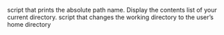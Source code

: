 script that prints the absolute path name.
Display the contents list of your current directory.
script that changes the working directory to the user’s home directory

